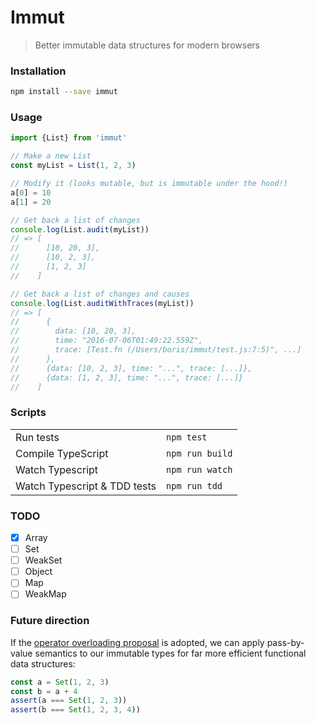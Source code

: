 # Immut

> Better immutable data structures for modern browsers

### Installation

```sh
npm install --save immut
```

### Usage

```ts
import {List} from 'immut'

// Make a new List
const myList = List(1, 2, 3)

// Modify it (looks mutable, but is immutable under the hood!)
a[0] = 10
a[1] = 20

// Get back a list of changes
console.log(List.audit(myList))
// => [
//      [10, 20, 3],
//      [10, 2, 3],
//      [1, 2, 3]
//    ]

// Get back a list of changes and causes
console.log(List.auditWithTraces(myList))
// => [
//      {
//        data: [10, 20, 3],
//        time: "2016-07-06T01:49:22.559Z",
//        trace: [Test.fn (/Users/boris/immut/test.js:7:5)", ...]
//      },
//      {data: [10, 2, 3], time: "...", trace: [...]},
//      {data: [1, 2, 3], time: "...", trace: [...]}
//    ]
```

### Scripts

|               |            |
|---------------|------------|
| Run tests     | `npm test` |
| Compile TypeScript | `npm run build` |
| Watch Typescript | `npm run watch` |
| Watch Typescript & TDD tests     | `npm run tdd` |

### TODO

- [x] Array
- [ ] Set
- [ ] WeakSet
- [ ] Object
- [ ] Map
- [ ] WeakMap

### Future direction

If the [operator overloading proposal](https://esdiscuss.org/topic/operator-overloading-proposal) is adopted, we can apply pass-by-value semantics to our immutable types for far more efficient functional data structures:

```ts
const a = Set(1, 2, 3)
const b = a + 4
assert(a === Set(1, 2, 3))
assert(b === Set(1, 2, 3, 4))
```
